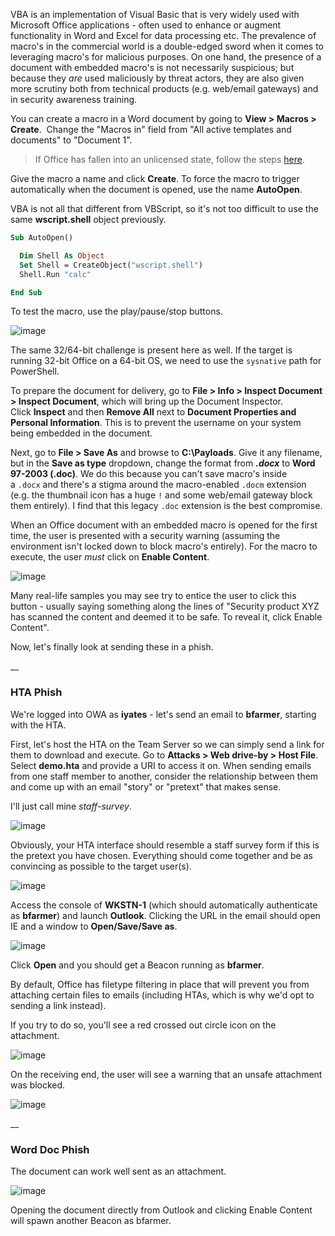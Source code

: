 VBA is an implementation of Visual Basic that is very widely used with Microsoft Office applications - often used to enhance or augment functionality in Word and Excel for data processing etc. The prevalence of macro's in the commercial world is a double-edged sword when it comes to leveraging macro's for malicious purposes. On one hand, the presence of a document with embedded macro's is not necessarily suspicious; but because they _are_ used maliciously by threat actors, they are also given more scrutiny both from technical products (e.g. web/email gateways) and in security awareness training.

You can create a macro in a Word document by going to **View > Macros > Create**.  Change the "Macros in" field from "All active templates and documents" to "Document 1".

> If Office has fallen into an unlicensed state, follow the steps [here](https://training.zeropointsecurity.co.uk/communities/Q29tbXVuaXR5LTIwMjMw/post/UG9zdC00MDc5MDYw/).

Give the macro a name and click **Create**. To force the macro to trigger automatically when the document is opened, use the name **AutoOpen**.

VBA is not all that different from VBScript, so it's not too difficult to use the same **wscript.shell** object previously.

```vb
Sub AutoOpen()

  Dim Shell As Object
  Set Shell = CreateObject("wscript.shell")
  Shell.Run "calc"

End Sub
```

To test the macro, use the play/pause/stop buttons.

![image](https://github.com/LeThanhkosogian/Learn-Cobalt-Strike/assets/97555997/9a5a5d0c-511c-441d-92be-bd7486621487)


The same 32/64-bit challenge is present here as well. If the target is running 32-bit Office on a 64-bit OS, we need to use the `sysnative` path for PowerShell.

To prepare the document for delivery, go to **File > Info > Inspect Document > Inspect Document**, which will bring up the Document Inspector. Click **Inspect** and then **Remove All** next to **Document Properties and Personal Information**. This is to prevent the username on your system being embedded in the document.

Next, go to **File > Save As** and browse to **C:\Payloads**. Give it any filename, but in the **Save as type** dropdown, change the format from **_.docx_** to **Word 97-2003 (.doc)**. We do this because you can't save macro's inside a `.docx` and there's a stigma around the macro-enabled `.docm` extension (e.g. the thumbnail icon has a huge `!` and some web/email gateway block them entirely). I find that this legacy `.doc` extension is the best compromise.

When an Office document with an embedded macro is opened for the first time, the user is presented with a security warning (assuming the environment isn't locked down to block macro's entirely). For the macro to execute, the user _must_ click on **Enable Content**.

![image](https://github.com/LeThanhkosogian/Learn-Cobalt-Strike/assets/97555997/1ac8d1b2-1b40-4b9a-b293-93e53c7e9130)


Many real-life samples you may see try to entice the user to click this button - usually saying something along the lines of "Security product XYZ has scanned the content and deemed it to be safe. To reveal it, click Enable Content".

Now, let's finally look at sending these in a phish.

__

### HTA Phish

We're logged into OWA as **iyates** - let's send an email to **bfarmer**, starting with the HTA.

First, let's host the HTA on the Team Server so we can simply send a link for them to download and execute. Go to **Attacks > Web drive-by > Host File**. Select **demo.hta** and provide a URI to access it on. When sending emails from one staff member to another, consider the relationship between them and come up with an email "story" or "pretext" that makes sense.

I'll just call mine _staff-survey_.

![image](https://github.com/LeThanhkosogian/Learn-Cobalt-Strike/assets/97555997/19ae64b4-09f3-4452-a94c-d2dba3f699a5)


Obviously, your HTA interface should resemble a staff survey form if this is the pretext you have chosen. Everything should come together and be as convincing as possible to the target user(s).

![image](https://github.com/LeThanhkosogian/Learn-Cobalt-Strike/assets/97555997/f337515a-e7a7-4f5b-98c8-ca427f83413a)


Access the console of **WKSTN-1** (which should automatically authenticate as **bfarmer**) and launch **Outlook**. Clicking the URL in the email should open IE and a window to **Open/Save/Save as**.

![image](https://github.com/LeThanhkosogian/Learn-Cobalt-Strike/assets/97555997/6950f694-f373-4435-9053-3f54eb94cf00)


Click **Open** and you should get a Beacon running as **bfarmer**.

By default, Office has filetype filtering in place that will prevent you from attaching certain files to emails (including HTAs, which is why we'd opt to sending a link instead).

If you try to do so, you'll see a red crossed out circle icon on the attachment.

![image](https://github.com/LeThanhkosogian/Learn-Cobalt-Strike/assets/97555997/fb9f2f57-48b4-49ac-b096-4cb381e2db9c)


On the receiving end, the user will see a warning that an unsafe attachment was blocked.

![image](https://github.com/LeThanhkosogian/Learn-Cobalt-Strike/assets/97555997/5f9136a2-114d-47a2-9f8c-4bf021777753)


__

### Word Doc Phish

The document can work well sent as an attachment.

![image](https://github.com/LeThanhkosogian/Learn-Cobalt-Strike/assets/97555997/6c1547f0-5110-41db-b8a9-48ca0fead8c1)


Opening the document directly from Outlook and clicking Enable Content will spawn another Beacon as bfarmer.

